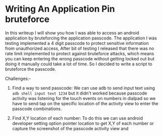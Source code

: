 # Writing An Application Pin bruteforce

In this writeup I will show you how I was able to access an android application by bruteforcing the application passcode. The application I was testing implemented a 4 digit passcode to protect sensitive information from unauthorized access, After bit of testing I released that there was no rate limit implemented to protect against bruteforce attacks, which means you can keep entering the wrong passcode without getting locked out but doing it manually could take a lot of time. So I decided to write a script to bruteforce the passcode.

Challenges:-

1. Find a way to send passcode: We can use adb to send input text using `adb shell input text 1234` but it didn't worked because passcode activity was listening for the touch events on numbers in dialpad so we have to send tap on the specific location of the activity view to enter the passcode combinations.

2. Find X,Y location of each number: To do this we can use android developer setting option pointer location to get X,Y of each number or capture the screenshot of the passcode activity view and 
